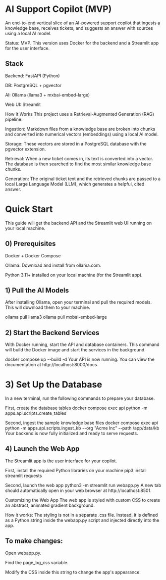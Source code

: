 # AI Support Copilot (MVP)
An end-to-end vertical slice of an AI-powered support copilot that ingests a knowledge base, receives tickets, and suggests an answer with sources using a local AI model.

Status: MVP. This version uses Docker for the backend and a Streamlit app for the user interface.

## Stack
Backend: FastAPI (Python)

DB: PostgreSQL + pgvector

AI: Ollama (llama3 + mxbai-embed-large)

Web UI: Streamlit

How It Works
This project uses a Retrieval-Augmented Generation (RAG) pipeline:

Ingestion: Markdown files from a knowledge base are broken into chunks and converted into numerical vectors (embeddings) using a local AI model.

Storage: These vectors are stored in a PostgreSQL database with the pgvector extension.

Retrieval: When a new ticket comes in, its text is converted into a vector. The database is then searched to find the most similar knowledge base chunks.

Generation: The original ticket text and the retrieved chunks are passed to a local Large Language Model (LLM), which generates a helpful, cited answer.

# Quick Start
This guide will get the backend API and the Streamlit web UI running on your local machine.

## 0) Prerequisites
Docker + Docker Compose

Ollama: Download and install from ollama.com.

Python 3.11+ installed on your local machine (for the Streamlit app).

## 1) Pull the AI Models
After installing Ollama, open your terminal and pull the required models. This will download them to your machine.

ollama pull llama3
ollama pull mxbai-embed-large

## 2) Start the Backend Services
With Docker running, start the API and database containers. This command will build the Docker image and start the services in the background.

docker compose up --build -d
Your API is now running. You can view the documentation at http://localhost:8000/docs.

# 3) Set Up the Database
In a new terminal, run the following commands to prepare your database.


First, create the database tables
docker compose exec api python -m apps.api.scripts.create_tables

Second, ingest the sample knowledge base files
docker compose exec api python -m apps.api.scripts.ingest_kb --org "Acme Inc" --path /app/data/kb
Your backend is now fully initialized and ready to serve requests.

## 4) Launch the Web App
The Streamlit app is the user interface for your copilot.

First, install the required Python libraries on your machine
pip3 install streamlit requests

Second, launch the web app
python3 -m streamlit run webapp.py
A new tab should automatically open in your web browser at http://localhost:8501.

Customizing the Web App
The web app is styled with custom CSS to create an abstract, animated gradient background.

How it works: The styling is not in a separate .css file. Instead, it is defined as a Python string inside the webapp.py script and injected directly into the app.

## To make changes:

Open webapp.py.

Find the page_bg_css variable.

Modify the CSS inside this string to change the app's appearance.

